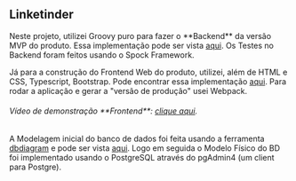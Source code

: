 <h2>Linketinder</h2>

<p>
Neste projeto, utilizei Groovy puro para fazer o **Backend** da versão MVP do produto. Essa implementação pode ser vista <a href="https://github.com/jgmarquesm/Linketinder/tree/main/Backend">aqui</a>.
Os Testes no Backend foram feitos usando o Spock Framework.
</p>


<p>
Já para a construção do Frontend Web do produto, utilizei, além de HTML e CSS, Typescript, Bootstrap.
Pode encontrar essa implementação <a href="https://github.com/jgmarquesm/Linketinder/tree/main/Frontend">aqui</a>.
Para rodar a aplicação e gerar a "versão de produção" usei Webpack.
</p>
<h6>Vídeo de demonstração **Frontend**: <a href="https://www.linkedin.com/feed/update/urn:li:ugcPost:6983311599298097152/">clique aqui</a>.</h6>

<p>
A Modelagem inicial do banco de dados foi feita usando a ferramenta <a href="https://dbdiagram.io/home">dbdiagram</a> e pode ser vista <a href="https://github.com/jgmarquesm/Linketinder/tree/main/Backend/SQL/">aqui</a>.
Logo em seguida o Modelo Físico do BD foi implementado usando o PostgreSQL através do pgAdmin4 (um client para Postgre).
</p>
